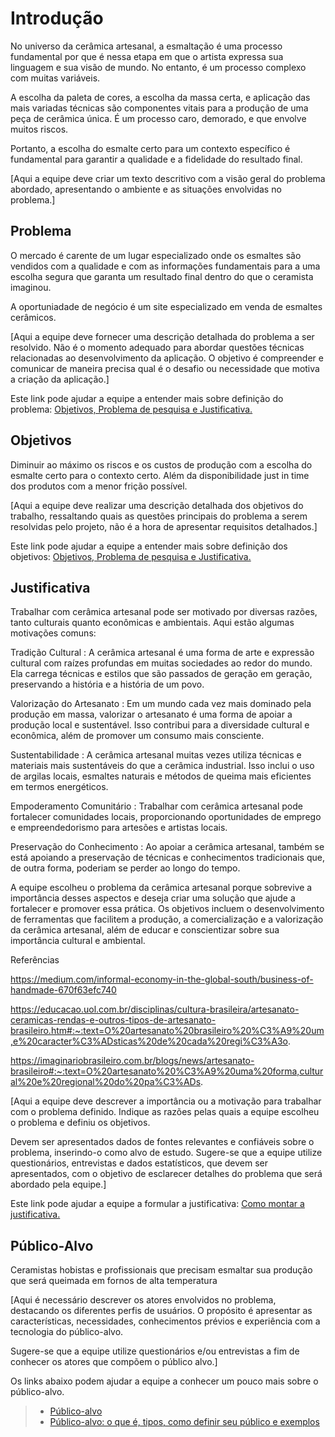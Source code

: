 # Introdução

No universo da cerâmica artesanal, a esmaltação é uma processo fundamental por que é nessa etapa em que o artista expressa sua linguagem e sua visão de mundo. No entanto, é um processo complexo com muitas variáveis.

A escolha da paleta de cores, a escolha da massa certa, e aplicação das mais variadas técnicas são componentes vitais para a produção de uma peça de cerâmica única. É um processo caro, demorado, e que envolve muitos riscos. 

Portanto, a escolha do esmalte certo para um contexto específico é fundamental para garantir a qualidade e a fidelidade do resultado final.

[Aqui a equipe deve criar um texto descritivo com a visão geral do problema abordado, apresentando o ambiente e as situações envolvidas no problema.]

## Problema

O mercado é carente de um lugar especializado onde os esmaltes são vendidos com a qualidade e com as informações fundamentais para a uma escolha segura que garanta um resultado final dentro do que o ceramista imaginou.

A oportuniadade de negócio é um site especializado em venda de esmaltes cerâmicos.

[Aqui a equipe deve fornecer uma descrição detalhada do problema a ser resolvido. Não é o momento adequado para abordar questões técnicas relacionadas ao desenvolvimento da aplicação. O objetivo é compreender e comunicar de maneira precisa qual é o desafio ou necessidade que motiva a criação da aplicação.]

Este link pode ajudar a equipe a entender mais sobre definição do problema: [Objetivos, Problema de pesquisa e Justificativa.](https://medium.com/@versioparole/objetivos-problema-de-pesquisa-e-justificativa-c98c8233b9c3)

## Objetivos

Diminuir ao máximo os riscos e os custos de produção com a escolha do esmalte certo para o contexto certo. Além da disponibilidade just in time dos produtos com a menor frição possível.

[Aqui a equipe deve realizar uma descrição detalhada dos objetivos do trabalho, ressaltando quais as questões principais do problema a serem resolvidas pelo projeto, não é a hora de apresentar requisitos detalhados.]
 
Este link pode ajudar a equipe a entender mais sobre definição dos objetivos: [Objetivos, Problema de pesquisa e Justificativa.](https://medium.com/@versioparole/objetivos-problema-de-pesquisa-e-justificativa-c98c8233b9c3)

## Justificativa

Trabalhar com cerâmica artesanal pode ser motivado por diversas razões, tanto culturais quanto econômicas e ambientais. Aqui estão algumas motivações comuns:

Tradição Cultural : A cerâmica artesanal é uma forma de arte e expressão cultural com raízes profundas em muitas sociedades ao redor do mundo. Ela carrega técnicas e estilos que são passados ​​de geração em geração, preservando a história e a história de um povo.

Valorização do Artesanato : Em um mundo cada vez mais dominado pela produção em massa, valorizar o artesanato é uma forma de apoiar a produção local e sustentável. Isso contribui para a diversidade cultural e econômica, além de promover um consumo mais consciente.

Sustentabilidade : A cerâmica artesanal muitas vezes utiliza técnicas e materiais mais sustentáveis ​​do que a cerâmica industrial. Isso inclui o uso de argilas locais, esmaltes naturais e métodos de queima mais eficientes em termos energéticos.

Empoderamento Comunitário : Trabalhar com cerâmica artesanal pode fortalecer comunidades locais, proporcionando oportunidades de emprego e empreendedorismo para artesões e artistas locais.

Preservação do Conhecimento : Ao apoiar a cerâmica artesanal, também se está apoiando a preservação de técnicas e conhecimentos tradicionais que, de outra forma, poderiam se perder ao longo do tempo.

A equipe escolheu o problema da cerâmica artesanal porque sobrevive a importância desses aspectos e deseja criar uma solução que ajude a fortalecer e promover essa prática. Os objetivos incluem o desenvolvimento de ferramentas que facilitem a produção, a comercialização e a valorização da cerâmica artesanal, além de educar e conscientizar sobre sua importância cultural e ambiental.

Referências

https://medium.com/informal-economy-in-the-global-south/business-of-handmade-670f63efc740

https://educacao.uol.com.br/disciplinas/cultura-brasileira/artesanato-ceramicas-rendas-e-outros-tipos-de-artesanato-brasileiro.htm#:~:text=O%20artesanato%20brasileiro%20%C3%A9%20um,e%20caracter%C3%ADsticas%20de%20cada%20regi%C3%A3o.

https://imaginariobrasileiro.com.br/blogs/news/artesanato-brasileiro#:~:text=O%20artesanato%20%C3%A9%20uma%20forma,cultural%20e%20regional%20do%20pa%C3%ADs.

[Aqui a equipe deve descrever a importância ou a motivação para trabalhar com o problema definido. Indique as razões pelas quais a equipe escolheu o problema e definiu os objetivos.

Devem ser apresentados dados de fontes relevantes e confiáveis sobre o problema, inserindo-o como alvo de estudo. Sugere-se que a equipe utilize questionários, entrevistas e dados estatísticos, que devem ser apresentados, com o objetivo de esclarecer detalhes do problema que será abordado pela equipe.]

Este link pode ajudar a equipe a formular a justificativa: [Como montar a justificativa.](https://guiadamonografia.com.br/como-montar-justificativa-do-tcc/)

## Público-Alvo

Ceramistas hobistas e profissionais que precisam esmaltar sua produção que será queimada em fornos de alta temperatura

[Aqui é necessário descrever os atores envolvidos no problema, destacando os diferentes perfis de usuários. O propósito é apresentar as características, necessidades, conhecimentos prévios e experiência com a tecnologia do público-alvo.

Sugere-se que a equipe utilize questionários e/ou entrevistas a fim de conhecer os atores que compõem o público alvo.]

Os links abaixo podem ajudar a equipe a conhecer um pouco mais sobre o público-alvo. 

> - [Público-alvo](https://blog.hotmart.com/pt-br/publico-alvo/)
> - [Público-alvo: o que é, tipos, como definir seu público e exemplos](https://klickpages.com.br/blog/publico-alvo-o-que-e/)

